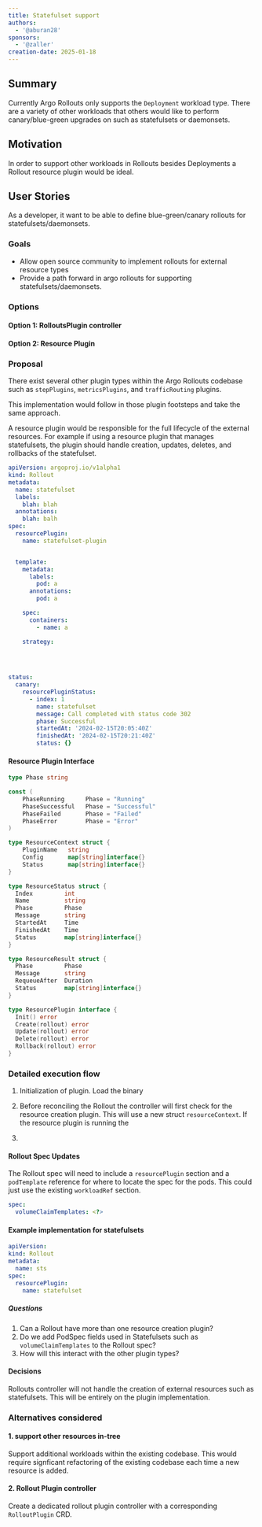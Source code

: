 ```yaml
---
title: Statefulset support
authors:
  - '@aburan28'
sponsors:
  - '@zaller'
creation-date: 2025-01-18
---
```


## Summary

Currently Argo Rollouts only supports the `Deployment` workload type. There are a variety of other workloads that others would like to perform canary/blue-green upgrades on such as statefulsets or daemonsets. 


## Motivation  
In order to support other workloads in Rollouts besides Deployments a Rollout resource plugin would be ideal. 



## User Stories
As a developer, it want to be able to define blue-green/canary rollouts for statefulsets/daemonsets. 

### Goals

- Allow open source community to implement rollouts for external resource types 
- Provide a path forward in argo rollouts for supporting statefulsets/daemonsets.


### Options

#### Option 1: RolloutsPlugin controller 


#### Option 2: Resource Plugin



### Proposal
There exist several other plugin types within the Argo Rollouts codebase such as `stepPlugins`, `metricsPlugins`, and `trafficRouting` plugins. 



This implementation would follow in those plugin footsteps and take the same approach. 

A resource plugin would be responsible for the full lifecycle of the external resources. For example if using a resource plugin that manages statefulsets, the plugin should handle creation, updates, deletes, and rollbacks of the statefulset. 





```yaml
apiVersion: argoproj.io/v1alpha1
kind: Rollout
metadata:
  name: statefulset
  labels:
    blah: blah
  annotations:
    blah: balh
spec:
  resourcePlugin:
    name: statefulset-plugin


  template:
    metadata:
      labels:
        pod: a
      annotations:
        pod: a

    spec:
      containers:
        - name: a

    strategy:
      
      


```


```yaml

status:
  canary:
    resourcePluginStatus:
      - index: 1
        name: statefulset
        message: Call completed with status code 302
        phase: Successful
        startedAt: '2024-02-15T20:05:40Z'
        finishedAt: '2024-02-15T20:21:40Z'
        status: {}
```



#### Resource Plugin Interface

```go
type Phase string

const (
	PhaseRunning      Phase = "Running"
	PhaseSuccessful   Phase = "Successful"
	PhaseFailed       Phase = "Failed"
	PhaseError        Phase = "Error"
)

type ResourceContext struct {
	PluginName   string
	Config       map[string]interface{}
	Status       map[string]interface{}
}

type ResourceStatus struct {
  Index         int
  Name          string
  Phase         Phase
  Message       string
  StartedAt     Time
  FinishedAt    Time
  Status        map[string]interface{}
}

type ResourceResult struct {
  Phase         Phase
  Message       string
  RequeueAfter  Duration
  Status        map[string]interface{}
}

type ResourcePlugin interface {
  Init() error
  Create(rollout) error 
  Update(rollout) error
  Delete(rollout) error
  Rollback(rollout) error
}

```


### Detailed execution flow

1. Initialization of plugin. Load the binary


2. Before reconciling the Rollout the controller will first check for the resource creation plugin. This will use a new struct `resourceContext`. If the resource plugin is running the 



3. 



#### Rollout Spec Updates

The Rollout spec will need to include a `resourcePlugin` section and a `podTemplate` reference for where to locate the spec for the pods. This could just use the existing `workloadRef` section.

```yaml
spec:
  volumeClaimTemplates: <?>

```

#### Example implementation for statefulsets

```yaml
apiVersion: 
kind: Rollout
metadata:
  name: sts
spec:
  resourcePlugin:
    name: statefulset

```

##### Questions
1. Can a Rollout have more than one resource creation plugin?
2. Do we add PodSpec fields used in Statefulsets such as `volumeClaimTemplates` to the Rollout spec?
3. How will this interact with the other plugin types?



#### Decisions
Rollouts controller will not handle the creation of external resources such as statefulsets. This will be entirely on the plugin implementation. 



### Alternatives considered

#### 1. support other resources in-tree
Support additional workloads within the existing codebase. This would require signficant refactoring of the existing codebase each time a new resource is added. 


#### 2. Rollout Plugin controller 
Create a dedicated rollout plugin controller with a corresponding `RolloutPlugin` CRD. 

